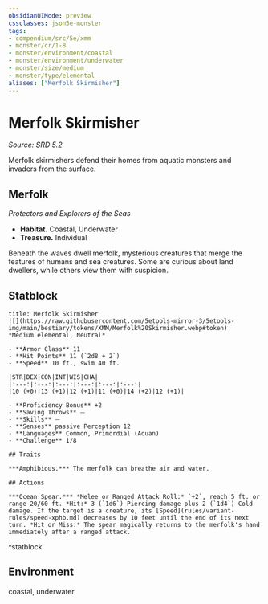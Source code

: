 ```yaml
---
obsidianUIMode: preview
cssclasses: json5e-monster
tags:
- compendium/src/5e/xmm
- monster/cr/1-8
- monster/environment/coastal
- monster/environment/underwater
- monster/size/medium
- monster/type/elemental
aliases: ["Merfolk Skirmisher"]
---
```

# Merfolk Skirmisher
*Source: SRD 5.2*  

Merfolk skirmishers defend their homes from aquatic monsters and invaders from the surface.

## Merfolk

*Protectors and Explorers of the Seas*

- **Habitat.** Coastal, Underwater  
- **Treasure.** Individual  

Beneath the waves dwell merfolk, mysterious creatures that merge the features of humans and sea creatures. Some are curious about land dwellers, while others view them with suspicion.

## Statblock

```ad-statblock
title: Merfolk Skirmisher
![](https://raw.githubusercontent.com/5etools-mirror-3/5etools-img/main/bestiary/tokens/XMM/Merfolk%20Skirmisher.webp#token)
*Medium elemental, Neutral*

- **Armor Class** 11
- **Hit Points** 11 (`2d8 + 2`)
- **Speed** 10 ft., swim 40 ft.

|STR|DEX|CON|INT|WIS|CHA|
|:---:|:---:|:---:|:---:|:---:|:---:|
|10 (+0)|13 (+1)|12 (+1)|11 (+0)|14 (+2)|12 (+1)|

- **Proficiency Bonus** +2
- **Saving Throws** ⏤
- **Skills** ⏤
- **Senses** passive Perception 12
- **Languages** Common, Primordial (Aquan)
- **Challenge** 1/8

## Traits

***Amphibious.*** The merfolk can breathe air and water.

## Actions

***Ocean Spear.*** *Melee or Ranged Attack Roll:* `+2`, reach 5 ft. or range 20/60 ft. *Hit:* 3 (`1d6`) Piercing damage plus 2 (`1d4`) Cold damage. If the target is a creature, its [Speed](rules/variant-rules/speed-xphb.md) decreases by 10 feet until the end of its next turn. *Hit or Miss:* The spear magically returns to the merfolk's hand immediately after a ranged attack.
```
^statblock

## Environment

coastal, underwater